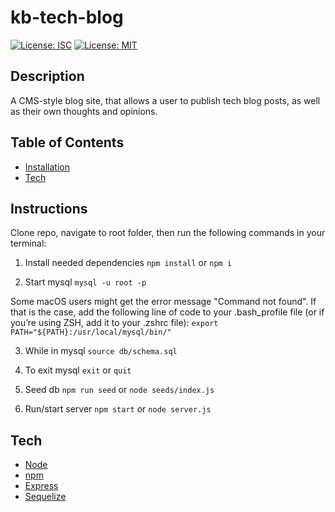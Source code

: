 # kb-tech-blog

[![License: ISC](https://img.shields.io/badge/License-ISC-blue.svg)](https://opensource.org/licenses/ISC)
[![License: MIT](https://img.shields.io/badge/License-MIT-yellow.svg)](https://opensource.org/licenses/MIT)

## Description

A CMS-style blog site, that allows a user to publish tech blog posts, as well as their own thoughts and opinions.

## Table of Contents

* [Installation](#installation)
* [Tech](#tech)

## Instructions

Clone repo, navigate to root folder, then run the following commands in your terminal:

1. Install needed dependencies
`npm install` or `npm i`

2. Start mysql
`mysql -u root -p`

Some macOS users might get the error message "Command not found". If that is the case, add the following line of code to your .bash_profile file (or if you’re using ZSH, add it to your .zshrc file):
`export PATH="${PATH}:/usr/local/mysql/bin/"` 

3. While in mysql
`source db/schema.sql`

4. To exit mysql
`exit` or `quit`

5. Seed db
`npm run seed` or `node seeds/index.js`

6. Run/start server
`npm start` or `node server.js`

## Tech

* [Node](https://nodejs.org/en/)
* [npm](https://www.npmjs.com/)
* [Express](https://expressjs.com/)
* [Sequelize](https://sequelize.org/)